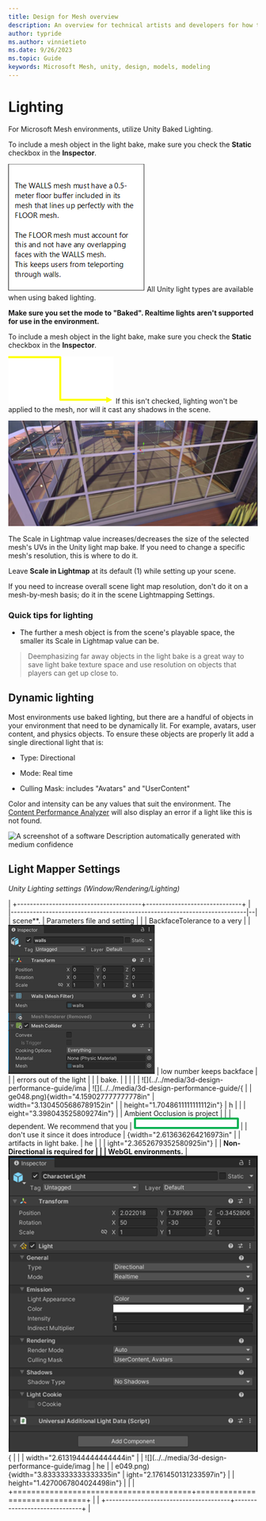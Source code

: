```yaml
---
title: Design for Mesh overview
description: An overview for technical artists and developers for how to design for Mesh.
author: typride
ms.author: vinnietieto
ms.date: 9/26/2023
ms.topic: Guide
keywords: Microsoft Mesh, unity, design, models, modeling
---
```


# Lighting

For Microsoft Mesh environments, utilize Unity Baked Lighting.

To include a mesh object in the light bake, make sure you check the
**Static** checkbox in the **Inspector**.

![](../../media/3d-design-performance-guide/image043.png) 
All Unity light types are available when
using baked lighting.

**Make sure you set the mode to "Baked". Realtime lights** **aren't
supported for use in the environment.**

To include a mesh object in the light bake, make sure you check the
**Static** checkbox in the **Inspector**.

![](../../media/3d-design-performance-guide/image044.png) 
If this isn't checked, lighting won't be
applied to the mesh, nor will it cast any shadows in the scene.

![](../../media/3d-design-performance-guide/image045.png)


The Scale in Lightmap value increases/decreases the size of the selected
mesh's UVs in the Unity light map bake. If you need to change a specific
mesh's resolution, this is where to do it.

Leave **Scale in Lightmap** at its default (1) while setting up your
scene.

If you need to increase overall scene light map resolution, don't do it
on a mesh-by-mesh basis; do it in the scene Lightmapping Settings.

### Quick tips for lighting

- The further a mesh object is from the scene's playable space, the
    smaller its Scale in Lightmap value can be.

> Deemphasizing far away objects in the light bake is a great way to
> save light bake texture space and use resolution on objects that
> players can get up close to.

## Dynamic lighting

Most environments use baked lighting, but there are a handful of objects
in your environment that need to be dynamically lit. For example,
avatars, user content, and physics objects. To ensure these objects are
properly lit add a single directional light that is:

- Type: Directional

- Mode: Real time

- Culling Mask: includes "Avatars" and "UserContent"

Color and intensity can be any values that suit the environment. The
[Content Performance
Analyzer](https://microsoft.sharepoint.com/teams/MicrosoftMeshEAPOnboardingResources/Shared%20Documents/Forms/Mesh%20%20Custom%20Worlds%20%20Organized%20View.aspx?id=%2Fteams%2FMicrosoftMeshEAPOnboardingResources%2FShared%20Documents%2FEAP%20Resources%20%2D%20External%2FFiles%20and%20Packages%2Fcom%2Emicrosoft%2Emesh%5Ftoolkit%5Fcpa%2D0%2E1%2E4%2Ezip&parent=%2Fteams%2FMicrosoftMeshEAPOnboardingResources%2FShared%20Documents%2FEAP%20Resources%20%2D%20External%2FFiles%20and%20Packages)
will also display an error if a light like this is not found.

![A screenshot of a software Description automatically generated with
medium confidence](../../media/3d-design-performance-guide/image046.png)

## Light Mapper Settings

*Unity Lighting settings (Window/Rendering/Lighting)*

| +---------------------------------------+------------------------------+ |
|--------------------------------------------------------------------------|--|
| scene**.                                                                 | Parameters file and setting |
|                                                                          | BackfaceTolerance to a very |
| ![](../../media/3d-design-performance-guide/image047.png)                          | low number keeps backface |
|                                                                | errors out of the light |
|                                                                          | bake. |
|                                                                          |  |
| ![](../../media/3d-design-performance-guide/ima                          | ![](../../media/3d-design-performance-guide/{ |
| ge048.png){width="4.159027777777778in"                                   | width="3.1304505686789152in" |
| height="1.7048611111111112in"}                                           | h |
|                                                                          | eight="3.398043525809274in"} |
| Ambient Occlusion is project                                             |  |
| dependent. We recommend that you                                         | ![](../../media/3d-design-performance-guide/image051.png) |
| don't use it since it does introduce                                     | {width="2.613636264216973in" |
| artifacts in light bake.                                                 | he |
|                                                                          | ight="2.3652679352580925in"} |
| **Non-Directional is required for                                        |  |
| WebGL environments.**                                                    | ![](../../media/3d-design-performance-guide/image052.png){ |
|                                                                          | width="2.6131944444444444in" |
| ![](../../media/3d-design-performance-guide/imag                         | he |
| e049.png){width="3.8333333333333335in"                                   | ight="2.1761450131233597in"} |
| height="1.4270067804024498in"}                                           |  |
| +=======================================+==============================+ |
| +---------------------------------------+------------------------------+ |
